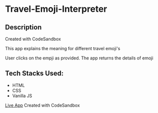 # Travel-Emoji-Interpreter

## Description

Created with CodeSandbox

This app explains the meaning for different travel emoji's

User clicks on the empji as provided. The app returns the details of emoji

## Tech Stacks Used:

- HTML
- CSS
- Vanilla JS

[Live App](https://itzq0.csb.app/ "Live App")
Created with CodeSandbox
